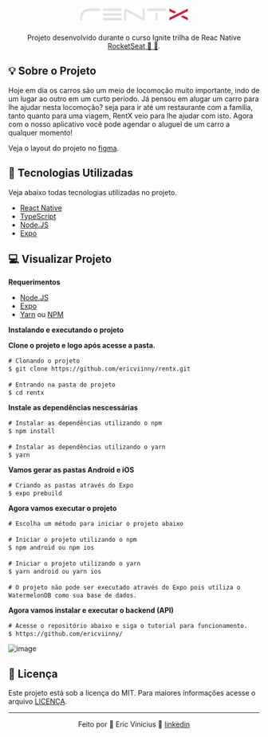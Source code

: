 <h1 align="center"><img alt="RentX" title="RentX" src="https://github.com/ericviinny/rentx/blob/main/src/assets/logo.svg" style="max-width:100%;"></h1>
<p align="center">Projeto desenvolvido durante o curso Ignite trilha de Reac Native <a href="https://rocketseat">RocketSeat 🚀 💜</a>.</p>

<h2><b>💡 Sobre o Projeto</b></h2>
<p>Hoje em dia os carros são um meio de locomoção muito importante, indo de um lugar ao outro em um curto período. Já pensou em alugar um carro para lhe ajudar nesta locomoção? seja para ir até um restaurante com a familia, tanto quanto para uma viagem, RentX veio para lhe ajudar com isto. Agora com o nosso aplicativo você pode agendar o aluguel de um carro a qualquer momento!</p>

<p>Veja o layout do projeto no <a href="https://www.figma.com/file/yaKqeidZXnJa2naeIx2Xf7/RentX-Ignite---Offline-First?node-id=0%3A1" target="__blank">figma</a>.</p>

<h2><b>🚧 Tecnologias Utilizadas</b></h2>
<p>Veja abaixo todas tecnologias utilizadas no projeto.</p>

<ul>
  <li><a href="https://reactnative.dev/">React Native</a></li>
  <li><a href="https://www.typescriptlang.org/">TypeScript</a></li>
  <li><a href="https://nodejs.org/en/">Node.JS</a></li>
  <li><a href="https://expo.io/">Expo</a></li>
</ul>

<h2><b>💻 Visualizar Projeto</b></h2>
<p><b>Requerimentos</b></p>
<ul>
  <li><a href="https://nodejs.org/en/">Node.JS</a></li>
  <li><a href="https://expo.io/">Expo</a></li>
  <li><a href="https://yarnpkg.com/">Yarn</a> ou <a href="https://www.npmjs.com/">NPM</a></li>
</ul>
<p><b>Instalando e executando o projeto</b></p>

<p><b>Clone o projeto e logo após acesse a pasta.</b></p>

```
# Clonando o projeto
$ git clone https://github.com/ericviinny/rentx.git

# Entrando na pasta do projeto
$ cd rentx
```

<p><b>Instale as dependências nescessárias</b></p>

```
# Instalar as dependências utilizando o npm
$ npm install

# Instalar as dependências utilizando o yarn
$ yarn
```


<p><b>Vamos gerar as pastas Android e iOS</b></p>

```
# Criando as pastas através do Expo
$ expo prebuild
```

<p><b>Agora vamos executar o projeto</b></p>

```
# Escolha um método para iniciar o projeto abaixo

# Iniciar o projeto utilizando o npm
$ npm android ou npm ios

# Iniciar o projeto utilizando o yarn
$ yarn android ou yarn ios

# O projeto não pode ser executado através do Expo pois utiliza o WatermelonDB como sua base de dados.
```

<p><b>Agora vamos instalar e executar o backend (API)</b></p>

```
# Acesse o repositório abaixo e siga o tutorial para funcionamento.
$ https://github.com/ericviinny/
```

![image](https://user-images.githubusercontent.com/28011941/116101582-52348680-a684-11eb-91ad-d29977fc7be7.png)
<h2><b>📝 Licença</b></h2>

Este projeto está sob a licença do MIT. Para maiores informações acesse o arquivo <a href="https://github.com/ericviinny/ericviinny/blob/main/LICENSE">LICENÇA</a>.
<hr>
<p align="center">Feito por 💜  Eric Vinicius 👋 <a href="https://www.linkedin.com/in/eric-vinicius-nascimento-6215b8205/" target="__blank">linkedin</a></p>